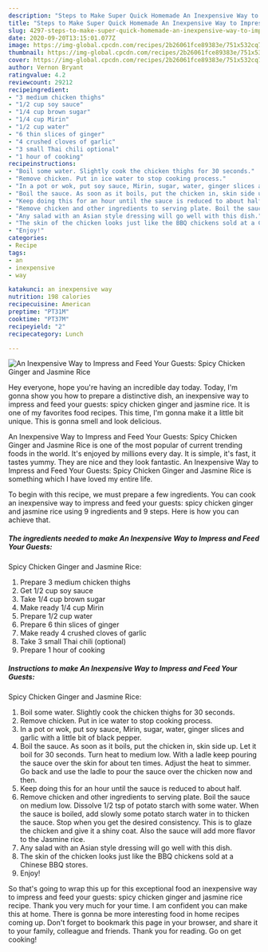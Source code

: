 ```yaml
---
description: "Steps to Make Super Quick Homemade An Inexpensive Way to Impress and Feed Your Guests: Spicy Chicken Ginger and Jasmine Rice"
title: "Steps to Make Super Quick Homemade An Inexpensive Way to Impress and Feed Your Guests: Spicy Chicken Ginger and Jasmine Rice"
slug: 4297-steps-to-make-super-quick-homemade-an-inexpensive-way-to-impress-and-feed-your-guests-spicy-chicken-ginger-and-jasmine-rice
date: 2020-09-20T13:15:01.077Z
image: https://img-global.cpcdn.com/recipes/2b26061fce89383e/751x532cq70/an-inexpensive-way-to-impress-and-feed-your-guests-spicy-chicken-ginger-and-jasmine-rice-recipe-main-photo.jpg
thumbnail: https://img-global.cpcdn.com/recipes/2b26061fce89383e/751x532cq70/an-inexpensive-way-to-impress-and-feed-your-guests-spicy-chicken-ginger-and-jasmine-rice-recipe-main-photo.jpg
cover: https://img-global.cpcdn.com/recipes/2b26061fce89383e/751x532cq70/an-inexpensive-way-to-impress-and-feed-your-guests-spicy-chicken-ginger-and-jasmine-rice-recipe-main-photo.jpg
author: Vernon Bryant
ratingvalue: 4.2
reviewcount: 29212
recipeingredient:
- "3 medium chicken thighs"
- "1/2 cup soy sauce"
- "1/4 cup brown sugar"
- "1/4 cup Mirin"
- "1/2 cup water"
- "6 thin slices of ginger"
- "4 crushed cloves of garlic"
- "3 small Thai chili optional"
- "1 hour of cooking"
recipeinstructions:
- "Boil some water. Slightly cook the chicken thighs for 30 seconds."
- "Remove chicken. Put in ice water to stop cooking process."
- "In a pot or wok, put soy sauce, Mirin, sugar, water, ginger slices and garlic with a little bit of black pepper."
- "Boil the sauce. As soon as it boils, put the chicken in, skin side up. Let it boil for 30 seconds. Turn heat to medium low. With a ladle keep pouring the sauce over the skin for about ten times. Adjust the heat to simmer. Go back and use the ladle to pour the sauce over the chicken now and then."
- "Keep doing this for an hour until the sauce is reduced to about half."
- "Remove chicken and other ingredients to serving plate. Boil the sauce on medium low. Dissolve 1/2 tsp of potato starch with some water. When the sauce is boiled, add slowly some potato starch water in to thicken the sauce. Stop when you get the desired consistency. This is to glaze the chicken and give it a shiny coat. Also the sauce will add more flavor to the Jasmine rice."
- "Any salad with an Asian style dressing will go well with this dish."
- "The skin of the chicken looks just like the BBQ chickens sold at a Chinese BBQ stores."
- "Enjoy!"
categories:
- Recipe
tags:
- an
- inexpensive
- way

katakunci: an inexpensive way 
nutrition: 198 calories
recipecuisine: American
preptime: "PT31M"
cooktime: "PT37M"
recipeyield: "2"
recipecategory: Lunch

---
```



![An Inexpensive Way to Impress and Feed Your Guests:
Spicy Chicken Ginger and Jasmine Rice](https://img-global.cpcdn.com/recipes/2b26061fce89383e/751x532cq70/an-inexpensive-way-to-impress-and-feed-your-guests-spicy-chicken-ginger-and-jasmine-rice-recipe-main-photo.jpg)

Hey everyone, hope you're having an incredible day today. Today, I'm gonna show you how to prepare a distinctive dish, an inexpensive way to impress and feed your guests:
spicy chicken ginger and jasmine rice. It is one of my favorites food recipes. This time, I'm gonna make it a little bit unique. This is gonna smell and look delicious.

An Inexpensive Way to Impress and Feed Your Guests:
Spicy Chicken Ginger and Jasmine Rice is one of the most popular of current trending foods in the world. It's enjoyed by millions every day. It is simple, it's fast, it tastes yummy. They are nice and they look fantastic. An Inexpensive Way to Impress and Feed Your Guests:
Spicy Chicken Ginger and Jasmine Rice is something which I have loved my entire life.




To begin with this recipe, we must prepare a few ingredients. You can cook an inexpensive way to impress and feed your guests:
spicy chicken ginger and jasmine rice using 9 ingredients and 9 steps. Here is how you can achieve that.

<!--inarticleads1-->

##### The ingredients needed to make An Inexpensive Way to Impress and Feed Your Guests:
Spicy Chicken Ginger and Jasmine Rice:

1. Prepare 3 medium chicken thighs
1. Get 1/2 cup soy sauce
1. Take 1/4 cup brown sugar
1. Make ready 1/4 cup Mirin
1. Prepare 1/2 cup water
1. Prepare 6 thin slices of ginger
1. Make ready 4 crushed cloves of garlic
1. Take 3 small Thai chili (optional)
1. Prepare 1 hour of cooking




<!--inarticleads2-->

##### Instructions to make An Inexpensive Way to Impress and Feed Your Guests:
Spicy Chicken Ginger and Jasmine Rice:

1. Boil some water. Slightly cook the chicken thighs for 30 seconds.
1. Remove chicken. Put in ice water to stop cooking process.
1. In a pot or wok, put soy sauce, Mirin, sugar, water, ginger slices and garlic with a little bit of black pepper.
1. Boil the sauce. As soon as it boils, put the chicken in, skin side up. Let it boil for 30 seconds. Turn heat to medium low. With a ladle keep pouring the sauce over the skin for about ten times. Adjust the heat to simmer. Go back and use the ladle to pour the sauce over the chicken now and then.
1. Keep doing this for an hour until the sauce is reduced to about half.
1. Remove chicken and other ingredients to serving plate. Boil the sauce on medium low. Dissolve 1/2 tsp of potato starch with some water. When the sauce is boiled, add slowly some potato starch water in to thicken the sauce. Stop when you get the desired consistency. This is to glaze the chicken and give it a shiny coat. Also the sauce will add more flavor to the Jasmine rice.
1. Any salad with an Asian style dressing will go well with this dish.
1. The skin of the chicken looks just like the BBQ chickens sold at a Chinese BBQ stores.
1. Enjoy!




So that's going to wrap this up for this exceptional food an inexpensive way to impress and feed your guests:
spicy chicken ginger and jasmine rice recipe. Thank you very much for your time. I am confident you can make this at home. There is gonna be more interesting food in home recipes coming up. Don't forget to bookmark this page in your browser, and share it to your family, colleague and friends. Thank you for reading. Go on get cooking!
